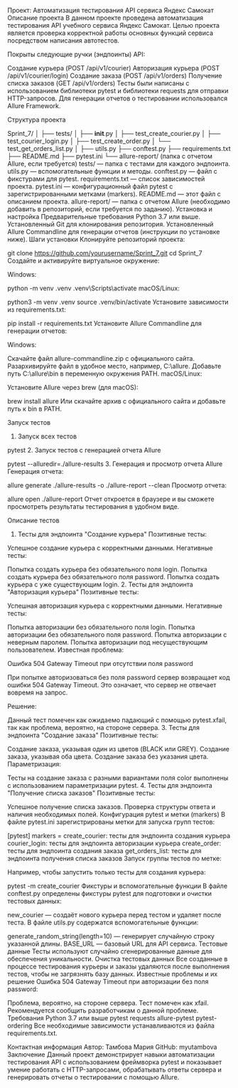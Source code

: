 Проект: Автоматизация тестирования API сервиса Яндекс Самокат
Описание проекта
В данном проекте проведена автоматизация тестирования API учебного сервиса Яндекс Самокат. Целью проекта является проверка корректной работы основных функций сервиса посредством написания автотестов.

Покрыты следующие ручки (эндпоинты) API:

Создание курьера (POST /api/v1/courier)
Авторизация курьера (POST /api/v1/courier/login)
Создание заказа (POST /api/v1/orders)
Получение списка заказов (GET /api/v1/orders)
Тесты были написаны с использованием библиотеки pytest и библиотеки requests для отправки HTTP-запросов. Для генерации отчетов о тестировании использовался Allure Framework.

Структура проекта

Sprint_7/
│
├── tests/
│   ├── __init__.py
│   ├── test_create_courier.py
│   ├── test_courier_login.py
│   ├── test_create_order.py
│   └── test_get_orders_list.py
│
├── utils.py
├── conftest.py
├── requirements.txt
├── README.md
├── pytest.ini
└── allure-report/  (папка с отчетом Allure, если требуется)
tests/ — папка с тестами для каждого эндпоинта.
utils.py — вспомогательные функции и методы.
conftest.py — файл с фикстурами для pytest.
requirements.txt — список зависимостей проекта.
pytest.ini — конфигурационный файл pytest с зарегистрированными метками (markers).
README.md — этот файл с описанием проекта.
allure-report/ — папка с отчетом Allure (необходимо добавить в репозиторий, если требуется по заданию).
Установка и настройка
Предварительные требования
Python 3.7 или выше.
Установленный Git для клонирования репозитория.
Установленный Allure Commandline для генерации отчетов (инструкции по установке ниже).
Шаги установки
Клонируйте репозиторий проекта:


git clone https://github.com/yourusername/Sprint_7.git
cd Sprint_7
Создайте и активируйте виртуальное окружение:

Windows:


python -m venv .venv
.venv\Scripts\activate
macOS/Linux:


python3 -m venv .venv
source .venv/bin/activate
Установите зависимости из requirements.txt:


pip install -r requirements.txt
Установите Allure Commandline для генерации отчетов:

Windows:

Скачайте файл allure-commandline.zip с официального сайта.
Разархивируйте файл в удобное место, например, C:\allure.
Добавьте путь C:\allure\bin в переменную окружения PATH.
macOS/Linux:

Установите Allure через brew (для macOS):


brew install allure
Или скачайте архив с официального сайта и добавьте путь к bin в PATH.

Запуск тестов
1. Запуск всех тестов

pytest
2. Запуск тестов с генерацией отчета Allure

pytest --alluredir=./allure-results
3. Генерация и просмотр отчета Allure
Генерация отчета:


allure generate ./allure-results -o ./allure-report --clean
Просмотр отчета:


allure open ./allure-report
Отчет откроется в браузере и вы сможете просмотреть результаты тестирования в удобном виде.

Описание тестов
1. Тесты для эндпоинта "Создание курьера"
Позитивные тесты:

Успешное создание курьера с корректными данными.
Негативные тесты:

Попытка создать курьера без обязательного поля login.
Попытка создать курьера без обязательного поля password.
Попытка создать курьера с уже существующим login.
2. Тесты для эндпоинта "Авторизация курьера"
Позитивные тесты:

Успешная авторизация курьера с корректными данными.
Негативные тесты:

Попытка авторизации без обязательного поля login.
Попытка авторизации без обязательного поля password.
Попытка авторизации с неверным паролем.
Попытка авторизации под несуществующим пользователем.
Известная проблема:

Ошибка 504 Gateway Timeout при отсутствии поля password

При попытке авторизоваться без поля password сервер возвращает код ошибки 504 Gateway Timeout. Это означает, что сервер не отвечает вовремя на запрос.

Решение:

Данный тест помечен как ожидаемо падающий с помощью pytest.xfail, так как проблема, вероятно, на стороне сервера.
3. Тесты для эндпоинта "Создание заказа"
Позитивные тесты:

Создание заказа, указывая один из цветов (BLACK или GREY).
Создание заказа, указывая оба цвета.
Создание заказа без указания цвета.
Параметризация:

Тесты на создание заказа с разными вариантами поля color выполнены с использованием параметризации pytest.
4. Тесты для эндпоинта "Получение списка заказов"
Позитивные тесты:

Успешное получение списка заказов.
Проверка структуры ответа и наличия необходимых полей.
Конфигурация pytest и метки (markers)
В файле pytest.ini зарегистрированы метки для запуска групп тестов:


[pytest]
markers =
    create_courier: тесты для эндпоинта создания курьера
    courier_login: тесты для эндпоинта авторизации курьера
    create_order: тесты для эндпоинта создания заказа
    get_orders_list: тесты для эндпоинта получения списка заказов
Запуск группы тестов по метке:

Например, чтобы запустить только тесты для создания курьера:


pytest -m create_courier
Фикстуры и вспомогательные функции
В файле conftest.py определены фикстуры pytest для подготовки и очистки тестовых данных:

new_courier — создаёт нового курьера перед тестом и удаляет после теста.
В файле utils.py содержатся вспомогательные функции:

generate_random_string(length=10) — генерирует случайную строку указанной длины.
BASE_URL — базовый URL для API сервиса.
Тестовые данные
Тесты используют случайно сгенерированные данные для обеспечения уникальности.
Очистка тестовых данных
Все созданные в процессе тестирования курьеры и заказы удаляются после выполнения тестов, чтобы не загрязнять базу данных.
Известные проблемы и их решение
Ошибка 504 Gateway Timeout при авторизации без поля password:

Проблема, вероятно, на стороне сервера.
Тест помечен как xfail.
Рекомендуется сообщить разработчикам о данной проблеме.
Требования
Python 3.7 или выше
pytest
requests
allure-pytest
pytest-ordering
Все необходимые зависимости устанавливаются из файла requirements.txt.

Контактная информация
Автор: Тамбова Мария
GitHub: myutambova
Заключение
Данный проект демонстрирует навыки автоматизации тестирования API с использованием фреймворка pytest и показывает умение работать с HTTP-запросами, обрабатывать ответы сервера и генерировать отчеты о тестировании с помощью Allure.